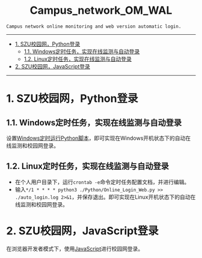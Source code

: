 <!--
 * @Author: Shuangchi He / Yulv
 * @Email: yulvchi@qq.com
 * @Date: 2021-02-08 11:36:34
 * @Motto: Entities should not be multiplied unnecessarily.
 * @LastEditors: Shuangchi He
 * @LastEditTime: 2022-04-10 23:32:14
 * @FilePath: /Campus_network_OM_WAL/README.md
 * @Description: Campus network online monitoring and web version automatic login.
-->

<h1><center> Campus_network_OM_WAL </h1></center>

    Campus network online monitoring and web version automatic login.

---

- [1. SZU校园网，Python登录](#1-szu校园网python登录)
  - [1.1. Windows定时任务，实现在线监测与自动登录](#11-windows定时任务实现在线监测与自动登录)
  - [1.2. Linux定时任务，实现在线监测与自动登录](#12-linux定时任务实现在线监测与自动登录)
- [2. SZU校园网，JavaScript登录](#2-szu校园网javascript登录)

---

# 1. SZU校园网，Python登录

## 1.1. Windows定时任务，实现在线监测与自动登录

设置[Windows定时运行Python脚本](https://blog.csdn.net/qq_37828488/article/details/100049421)，即可实现在Windows开机状态下的自动在线监测和校园网登录。

## 1.2. Linux定时任务，实现在线监测与自动登录

- 在个人用户目录下，运行```crontab -e```命令定时任务配置文档，并进行编辑。
- 输入```*/1 * * * * python3 ./Python/Online_Login_Web.py >> ./auto_login.log 2>&1```，并保存退出。即可实现在Linux开机状态下的自动在线监测和校园网登录。

# 2. SZU校园网，JavaScript登录

在浏览器开发者模式下，使用[JavaScript](./JavaScript/Online_Login_Web.js)进行校园网登录。
